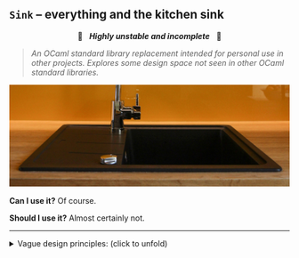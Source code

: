 ## `Sink` – everything and the kitchen sink

<p align="center">🚧&nbsp;&nbsp;&nbsp;<b><i>Highly unstable and incomplete</i></b>&nbsp;&nbsp;&nbsp;🚧</p>

> _An OCaml standard library replacement intended for personal use in other
> projects. Explores some design space not seen in other OCaml standard
> libraries._

![Photograph of a kitchen sink](.meta/sink.jpg)

**Can I use it?** Of course.

**Should I use it?** Almost certainly not.

<hr/>

<details>
<summary>Vague design principles: (click to unfold)</summary>

- **Consistent interfaces**. Very similar to the approach taken in Jane
  Street's [Base][js-base], type interfaces are constructed using a combination
  of functors and PPX to ensure consistency.

- **Higher-kinded polymorphism via [brands][yallop14]**. All higher-kinded types
  `'a t` come alongside a corresponding _brand_ `br` that can be used to
  specialise functions that are polymorphic over _all_ higher-kinded types. With
  some squinting, this enables an OCaml equivalent of the standard Haskell
  typeclass hierarchy (`Monoid`, `Semigroup`, `Functor`, `Monad` etc.).

- **Generic programming**. All higher-kinded types `t` come alonside a _value_
  `t` that is a run-time representation of the type. These representations can
  be used to derive operations on the corresponding types, if you're (_a_)
  allergic to boilerplate, (_b_) can't afford a PPX dependency and (_c_) don't
  care about performance. Type representations are implemented in
  tagless-final style, so it's possible to define one's own generic operations
  by supplying a new interpreter for the DSL.

- **Function-level programming permitted**. Use of point-free style in OCaml
  code has been somewhat contentious, but I find it useful occasionally.
  Function composition is provided as `( >> )`, function-level monadic
  composition as `( >=> )` etc.
- **Name-spaced operators**. Some modules provide `Infix` and `Syntax`
  submodules that are intended to be opened either locally or globally. For
  instance, there are many ways to get at the `bind` operation on lists:

|                |  `List`   | `List.Infix` | `List.Syntax` |
| -------------- | :-------: | :----------: | :-----------: |
| Value-level    |  `bind`   |  `( >>= )`   |  `( let* )`   |
| Function-level | `kliesli` |  `( >=> )`   |       —       |

- **Different datastructure views belong in different namespaces**. For
  instance, viewing an `'a array array` as a _matrix_ (or `('k * 'v) list` as an
  association list) belongs in a different namespace from the main datastructure
  (e.g. `Array.Matrix` or `List.Assoc` respecitvely).

- **Dependencies à la carte**. OCaml library developers have limited solutions
  for isolating their users from library dependency choices. (At time of
  writing, my system contains 38 Opam switches with transitive dependencies on
  [`Base`][js-base].) For lack of a better solution, Sink is intended to be
  vendored, taking advantage of Dune's excellent composability. In Mirage style,
  extra dependencies such as [`Lwt`][lwt], [`Alcotest`][alcotest], and
  [`Pp`][pp] can be opted into explicitly.

<hr/>

If you don't care about any of the above, you probably want the OCaml standard
library instead. Some non-goals of this project:

- **~~Speed~~**. e.g. functions over lists are tail-recursive to minimise
  surprisal.

- **~~Exotic data-structures~~**. Ring buffers, indices, B-trees, tries etc. to
  be found elsewhere. If you want one of these, you probably care about its
  performance (and this library is not about performance). Try
  [`Containers`][containers].

All sequencing is _left-to-right_ (e.g. `( *> )` is provided for applicatives
but `( <* )` is not).

</details>

[yallop14]: https://www.cl.cam.ac.uk/~jdy22/papers/lightweight-higher-kinded-polymorphism.pdf
[lwt]: https://github.com/ocsigen/lwt
[alcotest]: https://github.com/mirage/alcotest
[pp]: https://github.com/diml/pp
[js-base]: https://github.com/janestreet/base
[containers]: https://github.com/c-cube/ocaml-containers
